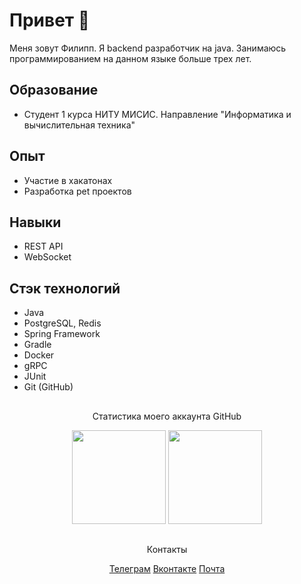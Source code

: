 # Привет 👋
Меня зовут Филипп. Я backend разработчик на java. Занимаюсь программированием на данном языке больше трех лет.

## Образование
*   Студент 1 курса НИТУ МИСИС. Направление "Информатика и вычислительная техника"

## Опыт
*   Участие в хакатонах
*   Разработка pet проектов

## Навыки
*   REST API
*   WebSocket

## Стэк технологий
*   Java
*   PostgreSQL, Redis
*   Spring Framework
*   Gradle
*   Docker
*   gRPC
*   JUnit
*   Git (GitHub)

##
<p align='center'>Статистика моего аккаунта GitHub</p> 
<p align='center'>
   <a href="https://github-readme-stats.vercel.app/api?username=PhilyaJke3&show_icons=true&count_private=true"><img
           height=150
           src="https://github-readme-stats.vercel.app/api?username=PhilyaJke&show_icons=true&count_private=true"/></a>
   <a href="https://github.com/romankh3/github-readme-stats"><img height=150
                                                                  src="https://github-readme-stats.vercel.app/api/top-langs/?username=PhilyaJke&layout=compact"/></a>
</p>

## 
<p align="center">Контакты</p>
<div align='center'>
   <a href="https://t.me/vakerlyand">Телеграм</a>
   <a href="https://vk.com/philippjke">Вконтакте</a>
   <a href='mailto:borozdinfilipp@gmail.com'>Почта</a>
</div>
